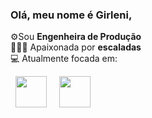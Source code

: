 ### Olá, meu nome é Girleni,
⚙️Sou **Engenheira de Produção**    
🧗🏽‍♀️ Apaixonada por **escaladas**     
💻 Atualmente focada em:  
  <div display="inline">
  &nbsp;&nbsp;<img src="https://cdn.jsdelivr.net/gh/devicons/devicon/icons/python/python-original.svg" width="50" />&nbsp;&nbsp;
  &nbsp;&nbsp;<img src="https://cdn.jsdelivr.net/gh/devicons/devicon/icons/r/r-original.svg" width="50" />&nbsp;&nbsp;
</div>
   
